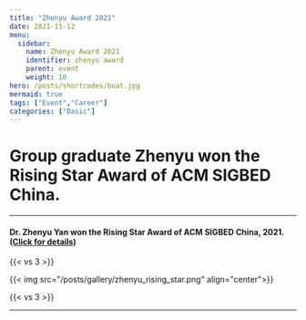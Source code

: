 ```yaml
---
title: "Zhenyu Award 2021"
date: 2021-11-12
menu:
  sidebar:
    name: Zhenyu Award 2021
    identifier: zhenyu award
    parent: event
    weight: 10
hero: /posts/shortcodes/boat.jpg
mermaid: true
tags: ["Event","Career"]
categories: ["Basic"]
---
```

# Group graduate Zhenyu won the Rising Star Award of ACM SIGBED China.

---

#### Dr. Zhenyu Yan won the Rising Star Award of ACM SIGBED China, 2021. ([Click for details](https://mp.weixin.qq.com/s/p5WL8TkmqYTG9DDT9XvsQA))

{{< vs 3 >}}

{{< img src="/posts/gallery/zhenyu_rising_star.png" align="center">}}

{{< vs 3 >}}

---
